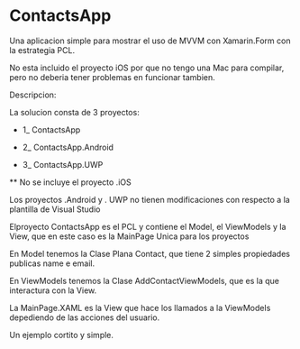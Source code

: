 # ContactsApp

Una aplicacion simple para mostrar el uso de MVVM con Xamarin.Form con la estrategia PCL.


No esta incluido el proyecto iOS por que no tengo una Mac para compilar, pero no deberia tener problemas
en funcionar tambien.


Descripcion:

La solucion consta de 3 proyectos:

* 1_ ContactsApp

* 2_ ContactsApp.Android

* 3_ ContactsApp.UWP

** No se incluye el proyecto .iOS


Los proyectos .Android y . UWP no tienen modificaciones con respecto a la plantilla de Visual Studio

Elproyecto ContactsApp es el PCL y contiene el Model, el ViewModels y la View, que en este caso es la MainPage Unica para los proyectos

En Model tenemos la Clase Plana Contact, que tiene 2 simples propiedades publicas name e email.

En ViewModels tenemos la Clase AddContactViewModels, que es la que interactura con la View.

La MainPage.XAML es la View que hace los llamados a la ViewModels depediendo de las acciones del usuario.

Un ejemplo cortito y simple.
